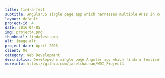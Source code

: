 ```yaml
---
title: find-a-fest
subtitle: AngularJS single page app which harnesses multiple APIs in conjunction with each other to suggest festivals for user.
layout: default
project-id: 4
date: 2016-04-05
img: project4.png
thumbnail: findafest.png
alt: image-alt
project-date: April 2016
client: Me
category: Web Development
description: Developed a single page Angular app which finds a festival dependent on user input. API mashup using Google Maps, Eventbrite and Weather APIs. Full MEAN stack app with oAuth Facebook and Eventbrite login.
moreinfo: https://github.com/jaselchauhan/WDI_Project4

---
```


